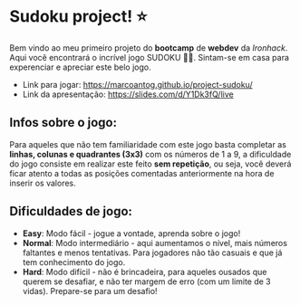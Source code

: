 # Sudoku project! ⭐
Bem vindo ao meu primeiro projeto do **bootcamp** de **webdev** da *Ironhack*. Aqui você encontrará o incrível jogo SUDOKU 👏🏻. Sintam-se em casa para experenciar e apreciar este belo jogo.

- Link para jogar: https://marcoantog.github.io/project-sudoku/
- Link da apresentação: https://slides.com/d/Y1Dk3fQ/live

## Infos sobre o jogo:
Para aqueles que não tem familiaridade com este jogo basta completar as **linhas, colunas e quadrantes (3x3)** com os números de 1 a 9, a dificuldade do jogo consiste em realizar este feito **sem repetição**, ou seja, você deverá ficar atento a todas as posições comentadas anteriormente na hora de inserir os valores.

## Dificuldades de jogo:

 - **Easy**: Modo fácil - jogue a vontade, aprenda sobre o jogo!
 - **Normal**: Modo intermediário - aqui aumentamos o nível, mais números faltantes e menos tentativas. Para jogadores não tão casuais e que já tem conhecimento do jogo.
 - **Hard**: Modo difícil - não é brincadeira, para aqueles ousados que querem se desafiar, e não ter margem de erro (com um limite de 3 vidas). Prepare-se para um desafio!
